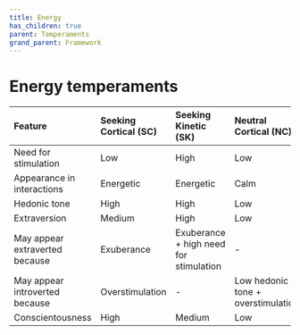 ```yaml
---
title: Energy
has_children: true
parent: Temperaments
grand_parent: Framework
---
```


# Energy temperaments


| Feature           | Seeking Cortical (SC)  | Seeking Kinetic (SK) | Neutral Cortical (NC)    | Neutral Kinetic (NK)    |
| :--------------   | :--------------------| :-------------------| :---------------------- | :----------------------|
| Need for stimulation | Low | High | Low | High |
| Appearance in interactions | Energetic | Energetic | Calm | Calm |
| Hedonic tone | High | High | Low | Low |
| Extraversion | Medium | High | Low | Low |
| May appear extraverted because | Exuberance | Exuberance + high need for stimulation | - | High need for stimulation |
| May appear introverted because | Overstimulation | - | Low hedonic tone + overstimulation | Low hedonic tone | 
| Conscientousness | High | Medium | Low | Medium 